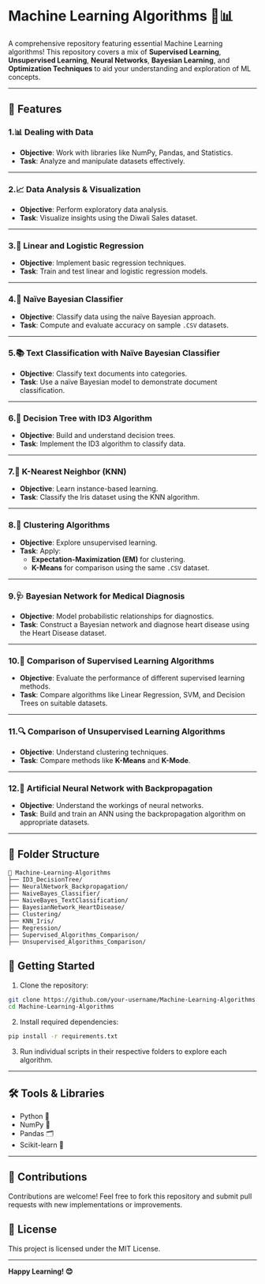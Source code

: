 # Machine Learning Algorithms 🤖📊
A comprehensive repository featuring essential Machine Learning algorithms! This repository covers a mix of **Supervised Learning**, **Unsupervised Learning**, **Neural Networks**, **Bayesian Learning**, and **Optimization Techniques** to aid your understanding and exploration of ML concepts.

---

## 📝 Features

### 1.📊 Dealing with Data
- **Objective**: Work with libraries like NumPy, Pandas, and Statistics.
- **Task**: Analyze and manipulate datasets effectively.

---

### 2.📈 Data Analysis & Visualization
- **Objective**: Perform exploratory data analysis.
- **Task**: Visualize insights using the Diwali Sales dataset.

---

### 3.🔢 Linear and Logistic Regression
- **Objective**: Implement basic regression techniques.
- **Task**: Train and test linear and logistic regression models.

---

### 4.🧮 Naïve Bayesian Classifier
- **Objective**: Classify data using the naïve Bayesian approach.
- **Task**: Compute and evaluate accuracy on sample `.CSV` datasets.

---

### 5.📚 Text Classification with Naïve Bayesian Classifier
- **Objective**: Classify text documents into categories.
- **Task**: Use a naïve Bayesian model to demonstrate document classification.

---

### 6.🌳 Decision Tree with ID3 Algorithm
- **Objective**: Build and understand decision trees.
- **Task**: Implement the ID3 algorithm to classify data.

---

### 7.🌸 K-Nearest Neighbor (KNN)
- **Objective**: Learn instance-based learning.
- **Task**: Classify the Iris dataset using the KNN algorithm.

---

### 8.🧩 Clustering Algorithms
- **Objective**: Explore unsupervised learning.
- **Task**: Apply:
  - **Expectation-Maximization (EM)** for clustering.
  - **K-Means** for comparison using the same `.CSV` dataset.

---

### 9.🩺 Bayesian Network for Medical Diagnosis
- **Objective**: Model probabilistic relationships for diagnostics.
- **Task**: Construct a Bayesian network and diagnose heart disease using the Heart Disease dataset.

---

### 10.🧪 Comparison of Supervised Learning Algorithms
- **Objective**: Evaluate the performance of different supervised learning methods.
- **Task**: Compare algorithms like Linear Regression, SVM, and Decision Trees on suitable datasets.

---

### 11.🔍 Comparison of Unsupervised Learning Algorithms
- **Objective**: Understand clustering techniques.
- **Task**: Compare methods like **K-Means** and **K-Mode**.

---

### 12.🤖 Artificial Neural Network with Backpropagation
- **Objective**: Understand the workings of neural networks.
- **Task**: Build and train an ANN using the backpropagation algorithm on appropriate datasets.

---

## 📂 Folder Structure

```plaintext
📁 Machine-Learning-Algorithms
├── ID3_DecisionTree/
├── NeuralNetwork_Backpropagation/
├── NaiveBayes_Classifier/
├── NaiveBayes_TextClassification/
├── BayesianNetwork_HeartDisease/
├── Clustering/
├── KNN_Iris/
├── Regression/
├── Supervised_Algorithms_Comparison/
├── Unsupervised_Algorithms_Comparison/
```

## 🚀 Getting Started  

1. Clone the repository:  
```bash
git clone https://github.com/your-username/Machine-Learning-Algorithms.git
cd Machine-Learning-Algorithms
```
2. Install required dependencies:

```bash
pip install -r requirements.txt
```
3. Run individual scripts in their respective folders to explore each algorithm.

---

## 🛠 Tools & Libraries

- Python 🐍  
- NumPy 📐  
- Pandas 🗂  
- Scikit-learn 🤖  

---

## 🤝 Contributions

Contributions are welcome! Feel free to fork this repository and submit pull requests with new implementations or improvements.

## 📜 License

This project is licensed under the MIT License.

---

**Happy Learning! 😊**
